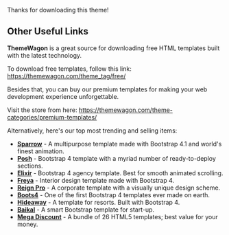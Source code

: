 Thanks for downloading this theme!

## Other Useful Links

**ThemeWagon** is a great source for downloading free HTML templates built with the latest technology.

To download free templates, follow this link: https://themewagon.com/theme_tag/free/

Besides that, you can buy our premium templates for making your web development experience unforgettable.

Visit the store from here: https://themewagon.com/theme-categories/premium-templates/

Alternatively, here's our top most trending and selling items:

- [**Sparrow**](https://themewagon.com/themes/sparrow/) - A multipurpose template made with Bootstrap 4.1 and world's finest animation.
- [**Posh**](https://themewagon.com/themes/posh-html5-bootstrap-4-template/) - Bootstrap 4 template with a myriad number of ready-to-deploy sections.
- [**Elixir**](https://themewagon.com/themes/elixir-elegant-html5-bootstrap-template-consultancy-agency-website/) - Bootstrap 4 agency template. Best for smooth animated scrolling.
- [**Freya**](https://themewagon.com/themes/bootstrap-4-premium-interior-design-template-freya/) - Interior design template made with Bootstrap 4.
- [**Reign Pro**](https://themewagon.com/themes/reign-pro-premium-corporate-agency-html5-template/) - A corporate template with a visually unique design scheme.
- [**Boots4**](https://themewagon.com/themes/first-ever-bootstrap-4-template/) - One of the first Bootstrap 4 templates ever made on earth.
- [**Hideaway**](https://themewagon.com/themes/hideaway/) - A template for resorts. Built with Bootstrap 4.
- [**Baikal**](https://themewagon.com/themes/bootstrap-4-startup-small-business-website-template/) - A smart Bootstrap template for start-up.
- [**Mega Discount**](https://themewagon.com/themes/mega-discount-bundle/) - A bundle of 26 HTML5 templates; best value for your money.
